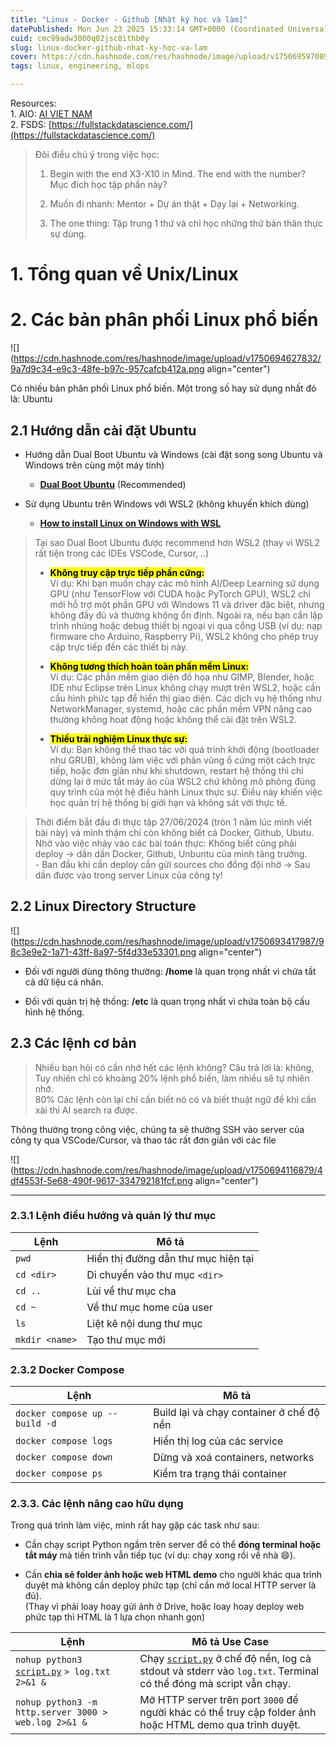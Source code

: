 ```yaml
---
title: "Linux - Docker - Github [Nhật ký học và làm]"
datePublished: Mon Jun 23 2025 15:33:14 GMT+0000 (Coordinated Universal Time)
cuid: cmc99adw3000q02jsc8ithb0y
slug: linux-docker-github-nhat-ky-hoc-va-lam
cover: https://cdn.hashnode.com/res/hashnode/image/upload/v1750695970891/a0ff5da1-79dd-41eb-9b75-99fb3d6125bb.png
tags: linux, engineering, mlops

---
```


Resources:  
1\. AIO: [AI VIET NAM](https://aivnlearning.edu.vn/)  
2\. FSDS: [https://fullstackdatascience.com/](https://fullstackdatascience.com/)  

> Đôi điều chú ý trong việc học:
> 
> 1. Begin with the end X3-X10 in Mind. The end with the number?  
>     Mục đích học tập phần này?
>     
> 2. Muốn đi nhanh: Mentor + Dự án thật + Dạy lại + Networking.
>     
> 3. The one thing: Tập trung 1 thứ và chỉ học những thứ bản thân thực sự dùng.
>     

# 1\. Tổng quan về Unix/Linux

# 2\. Các bản phân phối Linux phổ biến

![](https://cdn.hashnode.com/res/hashnode/image/upload/v1750694627832/9a7d9c34-e9c3-48fe-b97c-957cafcb412a.png align="center")

Có nhiều bản phân phối Linux phổ biến. Một trong số hay sử dụng nhất đó là: Ubuntu

## **2.1 Hướng dẫn cài đặt Ubuntu**

* Hướng dẫn Dual Boot Ubuntu và Windows (cài đặt song song Ubuntu và Windows trên cùng một máy tính)
    
    * [**Dual Boot Ubuntu**](https://ubuntu.com/tutorials/install-ubuntu-desktop#1-overview) (Recommended)
        
* Sử dụng Ubuntu trên Windows với WSL2 (không khuyến khích dùng)
    
    * [**How to install Linux on Windows with WSL**](https://learn.microsoft.com/en-us/windows/wsl/install)
        

> Tại sao Dual Boot Ubuntu được recommend hơn WSL2 (thay vì WSL2 rất tiện trong các IDEs VSCode, Cursor, ..)
> 
> * **<mark>Không truy cập trực tiếp phần cứng:</mark>**  
>     Ví dụ: Khi bạn muốn chạy các mô hình AI/Deep Learning sử dụng GPU (như TensorFlow với CUDA hoặc PyTorch GPU), WSL2 chỉ mới hỗ trợ một phần GPU với Windows 11 và driver đặc biệt, nhưng không đầy đủ và thường không ổn định. Ngoài ra, nếu bạn cần lập trình nhúng hoặc debug thiết bị ngoại vi qua cổng USB (ví dụ: nạp firmware cho Arduino, Raspberry Pi), WSL2 không cho phép truy cập trực tiếp đến các thiết bị này.
>     
> * **<mark>Không tương thích hoàn toàn phần mềm Linux:</mark>**  
>     Ví dụ: Các phần mềm giao diện đồ họa như GIMP, Blender, hoặc IDE như Eclipse trên Linux không chạy mượt trên WSL2, hoặc cần cấu hình phức tạp để hiển thị giao diện. Các dịch vụ hệ thống như NetworkManager, systemd, hoặc các phần mềm VPN nâng cao thường không hoạt động hoặc không thể cài đặt trên WSL2.
>     
> * **<mark>Thiếu trải nghiệm Linux thực sự:</mark>**  
>     Ví dụ: Bạn không thể thao tác với quá trình khởi động (bootloader như GRUB), không làm việc với phân vùng ổ cứng một cách trực tiếp, hoặc đơn giản như khi shutdown, restart hệ thống thì chỉ dừng lại ở mức tắt máy ảo của WSL2 chứ không mô phỏng đúng quy trình của một hệ điều hành Linux thực sự. Điều này khiến việc học quản trị hệ thống bị giới hạn và không sát với thực tế.
>     

> Thời điểm bắt đầu đi thực tập 27/06/2024 (tròn 1 năm lúc mình viết bài này) và mình thậm chí còn không biết cả Docker, Github, Ubutu. Nhờ vào việc nhảy vào các bài toán thực: Không biết cũng phải deploy → dần dần Docker, Github, Unbuntu của mình tăng trưởng.  
> \- Ban đầu khi cần deploy cần gửi sources cho đồng đội nhờ → Sau dần được vào trong server Linux của công ty!

## 2.2 Linux Directory Structure

![](https://cdn.hashnode.com/res/hashnode/image/upload/v1750693417987/98c3e9e2-1a71-43ff-8a97-5f4d33e53301.png align="center")

* Đối với người dùng thông thường: **/home** là quan trọng nhất vì chứa tất cả dữ liệu cá nhân.
    
* Đối với quản trị hệ thống: **/etc** là quan trọng nhất vì chứa toàn bộ cấu hình hệ thống.
    

## 2.3 Các lệnh cơ bản

> Nhiều bạn hỏi có cần nhớ hết các lệnh không? Câu trả lời là: không,  
> Tuy nhiên chỉ có khoảng 20% lệnh phổ biến, làm nhiều sẽ tự nhiên nhớ.  
> 80% Các lệnh còn lại chỉ cần biết nó có và biết thuật ngữ để khi cần xài thì AI search ra được.

Thông thường trong công việc, chúng ta sẽ thường SSH vào server của công ty qua VSCode/Cursor, và thao tác rất đơn giản với các file

![](https://cdn.hashnode.com/res/hashnode/image/upload/v1750694116879/4df4553f-5e68-490f-9617-334792181fcf.png align="center")

---

### 2.3.1 **Lệnh điều hướng và quản lý thư mục**

| Lệnh | Mô tả |
| --- | --- |
| `pwd` | Hiển thị đường dẫn thư mục hiện tại |
| `cd <dir>` | Di chuyển vào thư mục `<dir>` |
| `cd ..` | Lùi về thư mục cha |
| `cd ~` | Về thư mục home của user |
| `ls` | Liệt kê nội dung thư mục |
| `mkdir <name>` | Tạo thư mục mới |

### **2.3.2 Docker Compose**

| Lệnh | Mô tả |
| --- | --- |
| `docker compose up --build -d` | Build lại và chạy container ở chế độ nền |
| `docker compose logs` | Hiển thị log của các service |
| `docker compose down` | Dừng và xoá containers, networks |
| `docker compose ps` | Kiểm tra trạng thái container |

### **2.3.3. Các lệnh nâng cao hữu dụng**

Trong quá trình làm việc, mình rất hay gặp các task như sau:

* Cần chạy script Python ngầm trên server để có thể **đóng terminal hoặc tắt máy** mà tiến trình vẫn tiếp tục (ví dụ: chạy xong rồi về nhà 😄).
    
* Cần **chia sẻ folder ảnh hoặc web HTML demo** cho người khác qua trình duyệt mà không cần deploy phức tạp (chỉ cần mở local HTTP server là đủ).  
    (Thay vì phải loay hoay gửi ảnh ở Drive, hoặc loay hoay deploy web phức tạp thì HTML là 1 lựa chọn nhanh gọn)
    

| **Lệnh** | **Mô tả Use Case** |
| --- | --- |
| `nohup python3` [`script.py`](http://script.py) `> log.txt 2>&1 &` | Chạy [`script.py`](http://script.py) ở chế độ nền, log cả stdout và stderr vào `log.txt`. Terminal có thể đóng mà script vẫn chạy. |
| `nohup python3 -m http.server 3000 > web.log 2>&1 &` | Mở HTTP server trên port `3000` để người khác có thể truy cập folder ảnh hoặc HTML demo qua trình duyệt. |